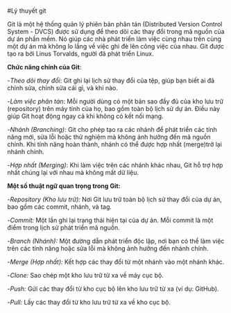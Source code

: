 #Lý thuyết git

Git là một hệ thống quản lý phiên bản phân tán (Distributed Version Control System - DVCS) được sử dụng để theo dõi các thay đổi trong mã nguồn của dự án phần mềm. Nó giúp các nhà phát triển làm việc cùng nhau trên cùng một dự án mà không lo lắng về việc ghi đè lên công việc của nhau. Git được tạo ra bởi Linus Torvalds, người đã phát triển Linux.

**Chức năng chính của Git**:

-*Theo dõi thay đổi*: Git ghi lại lịch sử thay đổi của tệp, giúp bạn biết ai đã chỉnh sửa, chỉnh sửa cái gì, và khi nào.

-*Làm việc phân tán*: Mỗi người dùng có một bản sao đầy đủ của kho lưu trữ (repository) trên máy tính của họ, bao gồm toàn bộ lịch sử dự án. Điều này giúp Git hoạt động ngay cả khi không có kết nối mạng.

-*Nhánh (Branching)*: Git cho phép tạo ra các nhánh để phát triển các tính năng mới, sửa lỗi hoặc thử nghiệm mà không ảnh hưởng đến mã nguồn chính. Khi tính năng hoàn thành, nhánh có thể được hợp nhất (merge)trở lại nhánh chính.

-*Hợp nhất (Merging)*: Khi làm việc trên các nhánh khác nhau, Git hỗ trợ hợp nhất chúng lại với nhau mà không mất dữ liệu.

**Một số thuật ngữ quan trọng trong Git:**

-*Repository (Kho lưu trữ):* Nơi Git lưu trữ toàn bộ lịch sử thay đổi của dự án, bao gồm các commit, nhánh, và tag.

-*Commit:* Một lần ghi lại trạng thái hiện tại của dự án. Mỗi commit là một điểm trong lịch sử phát triển mã nguồn.

-*Branch (Nhánh):* Một đường dẫn phát triển độc lập, nơi bạn có thể làm việc trên các tính năng hoặc sửa lỗi mà không ảnh hưởng đến nhánh chính.

-*Merge (Hợp nhất):* Kết hợp các thay đổi từ một nhánh vào một nhánh khác.

-*Clone:* Sao chép một kho lưu trữ từ xa về máy cục bộ.

-*Push:* Gửi các thay đổi từ kho cục bộ lên kho lưu trữ từ xa (ví dụ: GitHub).

-*Pull:* Lấy các thay đổi từ kho lưu trữ từ xa về kho cục bộ.
